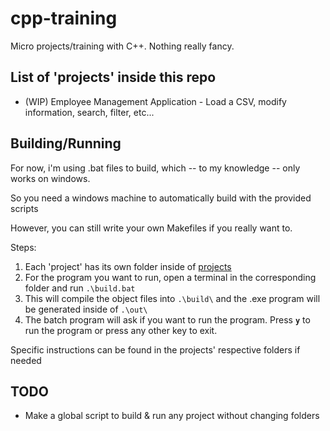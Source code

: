 
# cpp-training

Micro projects/training with C++. Nothing really fancy.

  

## List of 'projects' inside this repo

- (WIP) Employee Management Application - Load a CSV, modify information, search, filter, etc...

  

## Building/Running

For now, i'm using .bat files to build, which -- to my knowledge -- only works on windows.

So you need a windows machine to automatically build with the provided scripts

However, you can still write your own Makefiles if you really want to.

  

Steps:

1. Each 'project' has its own folder inside of [projects](https://github.com/wictorcode/cpp-training/tree/main/projects)
2. For the program you want to run, open a terminal in the corresponding folder and run `.\build.bat`
3. This will compile the object files into `.\build\` and the .exe program will be generated inside of `.\out\`
4. The batch program will ask if you want to run the program. Press **`y`** to run the program or press any other key to exit.

Specific instructions can be found in the projects' respective folders if needed


## TODO
- Make a global script to build & run any project without changing folders